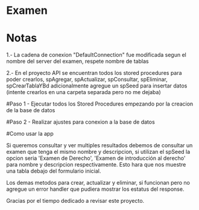 # Examen
# Notas

1.- La cadena de conexion "DefaultConnection" fue modificada segun el nombre del server del examen, respete nombre de tablas

2.- En el proyecto API se encuentran todos los stored procedures para poder crearlos, spAgregar, spActualizar, spConsultar, spEliminar, spCrearTablaYBd adicionalmente agregue un spSeed para insertar datos (intente crearlos en una carpeta separada pero no me dejaba)

#Paso 1 - Ejecutar todos los Stored Procedures empezando por la creacion de la base de datos

#Paso 2 - Realizar ajustes para conexion a la base de datos

#Como usar la app

Si queremos consultar y ver multiples resultados debemos de consultar un examen que tenga el mismo nombre y descripcion, si utilizan el spSeed la opcion seria 'Examen de Derecho', 'Examen de introducción al derecho' para nombre y descripcion respectivamente. Esto hara que nos muestre una tabla debajo del formulario inicial.

Los demas metodos para crear, actualizar y eliminar, si funcionan pero no agregue un error handler que pudiera mostrar los estatus del response.

Gracias por el tiempo dedicado a revisar este proyecto.


